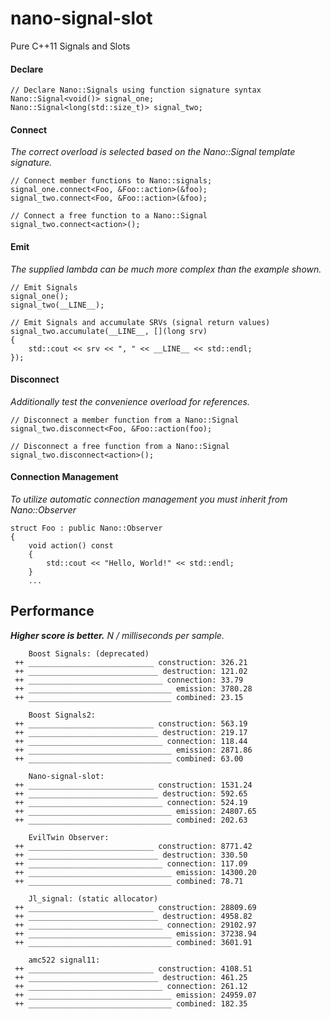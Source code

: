 nano-signal-slot
================

Pure C++11 Signals and Slots

#### Declare
```
// Declare Nano::Signals using function signature syntax
Nano::Signal<void()> signal_one;
Nano::Signal<long(std::size_t)> signal_two;
```

#### Connect

_The correct overload is selected based on the Nano::Signal template signature._

```
// Connect member functions to Nano::signals;
signal_one.connect<Foo, &Foo::action>(&foo);
signal_two.connect<Foo, &Foo::action>(&foo);

// Connect a free function to a Nano::Signal
signal_two.connect<action>();
```

#### Emit

_The supplied lambda can be much more complex than the example shown._

```
// Emit Signals
signal_one();
signal_two(__LINE__);

// Emit Signals and accumulate SRVs (signal return values)
signal_two.accumulate(__LINE__, [](long srv)
{
	std::cout << srv << ", " << __LINE__ << std::endl;
});
```

#### Disconnect

_Additionally test the convenience overload for references._

```
// Disconnect a member function from a Nano::Signal
signal_two.disconnect<Foo, &Foo::action(foo);

// Disconnect a free function from a Nano::Signal
signal_two.disconnect<action>();
```

#### Connection Management

_To utilize automatic connection management you must inherit from Nano::Observer_

```
struct Foo : public Nano::Observer
{
    void action() const
    {
        std::cout << "Hello, World!" << std::endl;
    }
	...
```

Performance
-----------

**_Higher score is better._** _N / milliseconds per sample._

```
    Boost Signals: (deprecated)
 ++ ____________________________ construction: 326.21
 ++ _____________________________ destruction: 121.02
 ++ ______________________________ connection: 33.79
 ++ ________________________________ emission: 3780.28
 ++ ________________________________ combined: 23.15

    Boost Signals2:
 ++ ____________________________ construction: 563.19
 ++ _____________________________ destruction: 219.17
 ++ ______________________________ connection: 118.44
 ++ ________________________________ emission: 2871.86
 ++ ________________________________ combined: 63.00

    Nano-signal-slot:
 ++ ____________________________ construction: 1531.24
 ++ _____________________________ destruction: 592.65
 ++ ______________________________ connection: 524.19
 ++ ________________________________ emission: 24807.65
 ++ ________________________________ combined: 202.63

    EvilTwin Observer:
 ++ ____________________________ construction: 8771.42
 ++ _____________________________ destruction: 330.50
 ++ ______________________________ connection: 117.09
 ++ ________________________________ emission: 14300.20
 ++ ________________________________ combined: 78.71

    Jl_signal: (static allocator)
 ++ ____________________________ construction: 28809.69
 ++ _____________________________ destruction: 4958.82
 ++ ______________________________ connection: 29102.97
 ++ ________________________________ emission: 37238.94
 ++ ________________________________ combined: 3601.91

    amc522 signal11:
 ++ ____________________________ construction: 4108.51
 ++ _____________________________ destruction: 461.25
 ++ ______________________________ connection: 261.12
 ++ ________________________________ emission: 24959.07
 ++ ________________________________ combined: 182.35
 ```
